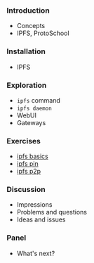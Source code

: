 ### Introduction

- Concepts
- IPFS, ProtoSchool

### Installation

- IPFS

### Exploration

- ```ipfs``` command
- ```ipfs daemon```
- WebUI
- Gateways

### Exercises

- [ipfs basics](../exercises/IPFS-Basics.md)
- [ipfs pin](../exercises/IPFS-Pin.md)
- [ipfs p2p](../exercises/IPFS-P2P.md)

### Discussion

- Impressions
- Problems and questions
- Ideas and issues

### Panel

- What's next?

